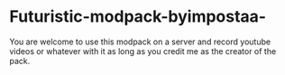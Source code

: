 # Futuristic-modpack-byimpostaa-
You are welcome to use this modpack on a server and record youtube videos or whatever with it as long as you credit me as the creator of the pack.
